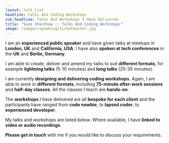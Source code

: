 ```yaml
---
layout: talk_list
headline: Talks And Coding Workshops
sub_headline: Talks And Workshops I Have Delivered
title: "Suze Shardlow :: Talks And Coding Workshops"
image: /images/speaking/ticketmaster.jpg
---
```


I am an **experienced public speaker** and have given talks at meetups in **London, UK** and **California, USA**.  I have also **spoken at tech conferences** in the **UK** and **Berlin, Germany**.

I am able to create, deliver and amend my talks to suit **different formats**, for example **lightning talks** (5-10 minutes) and **long talks** (25-35 minutes).

I am currently **designing and delivering coding workshops**.  Again, I am able to work in **different formats**, including **75-minute after-work sessions** and **half-day classes**.  All the classes I teach are **hands-on**.

The **workshops** I have delivered are all **bespoke for each client** and the participants have ranged from **code newbie**, to **lapsed coder**, to **experienced developer**.

My talks and workshops are listed below.  Where available, I have **linked to video or audio recordings**.

**Please get in touch** with me if you would like to discuss your requirements.

